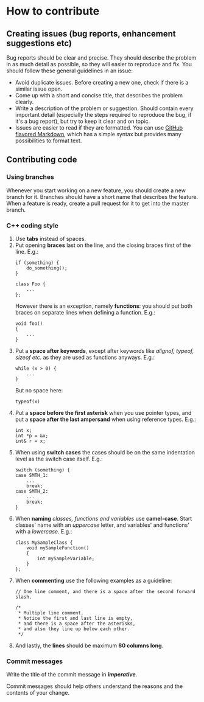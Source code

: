 # How to contribute

## Creating issues (bug reports, enhancement suggestions etc)
Bug reports should be clear and precise. They should describe the problem in as much detail as possible, so they will easier to reproduce and fix. You should follow these general guidelines in an issue:

* Avoid duplicate issues. Before creating a new one, check if there is a similar issue open.
* Come up with a short and concise title, that describes the problem clearly.
* Write a description of the problem or suggestion. Should contain every important detail (especially the steps required to reproduce the bug, if it's a bug report), but try to keep it clear and on topic.
* Issues are easier to read if they are formatted. You can use [GitHub flavored Markdown](https://guides.github.com/features/mastering-markdown/), which has a simple syntax but provides many possibilities to format text.

## Contributing code

### Using branches
Whenever you start working on a new feature, you should create a new branch for it. Branches should have a short name that describes the feature. When a feature is ready, create a pull request for it to get into the master branch.

### C++ coding style
1. Use **tabs** instead of spaces.
2. Put opening **braces** last on the line, and the closing braces first of the line. E.g.:
    ```
    if (something) {
    	do_something();
    }
    ```
    ```
    class Foo {
    	...
    };
    ```
    However there is an exception, namely **functions**: you should put both braces on separate lines when defining a function. E.g.:
    ```
    void foo()
    {
    	...
    }
    ```
3. Put a **space after keywords**, except after keywords like *alignof, typeof, sizeof etc.* as they are used as functions anyways. E.g.:
    ```
    while (x > 0) {
    	...
    }
    ```
    But no space here:
    ```
    typeof(x)
    ```
4. Put a **space before the first asterisk** when you use pointer types, and put a **space after the last ampersand** when using reference types. E.g.:
    ```
    int x;
    int *p = &x;
    int& r = x;
    ```
5. When using **switch cases** the cases should be on the same indentation level as the switch case itself. E.g.:
    ```
    switch (something) {
    case SMTH_1:
    	...
    	break;
    case SMTH_2:
    	...
    	break;
    }
    ```
6. When **naming** *classes, functions and variables* use **camel-case**. Start classes' name with an *uppercase* letter, and variables' and functions' with a *lowercase*. E.g.:
    ```
    class MySampleClass {
    	void mySampleFunction()
    	{
    		int mySampleVariable;
    	}
    };
    ```
7. When **commenting** use the following examples as a guideline:
    ```
    // One line comment, and there is a space after the second forward slash.
    ```
    ```
    /*
     * Multiple line comment.
     * Notice the first and last line is empty,
     * and there is a space after the asterisks,
     * and also they line up below each other.
     */
    ```
8. And lastly, the **lines** should be maximum **80 columns long**.

### Commit messages
Write the title of the commit message in ***imperative***.

Commit messages should help others understand the reasons and the contents of your change.
